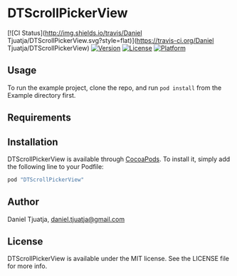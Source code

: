 # DTScrollPickerView

[![CI Status](http://img.shields.io/travis/Daniel Tjuatja/DTScrollPickerView.svg?style=flat)](https://travis-ci.org/Daniel Tjuatja/DTScrollPickerView)
[![Version](https://img.shields.io/cocoapods/v/DTScrollPickerView.svg?style=flat)](http://cocoapods.org/pods/DTScrollPickerView)
[![License](https://img.shields.io/cocoapods/l/DTScrollPickerView.svg?style=flat)](http://cocoapods.org/pods/DTScrollPickerView)
[![Platform](https://img.shields.io/cocoapods/p/DTScrollPickerView.svg?style=flat)](http://cocoapods.org/pods/DTScrollPickerView)

## Usage

To run the example project, clone the repo, and run `pod install` from the Example directory first.

## Requirements

## Installation

DTScrollPickerView is available through [CocoaPods](http://cocoapods.org). To install
it, simply add the following line to your Podfile:

```ruby
pod "DTScrollPickerView"
```

## Author

Daniel Tjuatja, daniel.tjuatja@gmail.com

## License

DTScrollPickerView is available under the MIT license. See the LICENSE file for more info.
